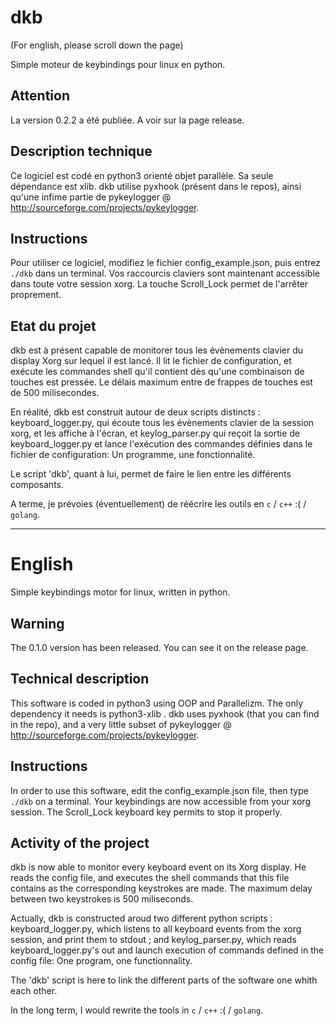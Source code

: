 dkb
===
(For english, please scroll down the page)

Simple moteur de keybindings pour linux en python.

Attention
---
La version 0.2.2 a été publiée. A voir sur la page release.

Description technique
---
Ce logiciel est codé en python3 orienté objet parallèle. Sa seule dépendance est xlib. dkb utilise pyxhook (présent dans le repos), ainsi qu'une infime partie de pykeylogger @ http://sourceforge.com/projects/pykeylogger.

Instructions
---
Pour utiliser ce logiciel, modifiez le fichier config_example.json, puis entrez `./dkb` dans un terminal. Vos raccourcis claviers sont maintenant accessible dans toute votre session xorg. La touche Scroll_Lock permet de l'arrêter proprement. 

Etat du projet
---
dkb est à présent capable de monitorer tous les évènements clavier du display Xorg sur lequel il est lancé. Il lit le fichier de configuration, et exécute les commandes shell qu'il contient dès qu'une combinaison de touches est pressée. Le délais maximum entre de frappes de touches est de 500 milisecondes.

En réalité, dkb est construit autour de deux scripts distincts : keyboard_logger.py, qui écoute tous les évènements clavier de la session xorg, et les affiche à l'écran, et keylog_parser.py qui reçoit la sortie de keyboard_logger.py et lance l'exécution des commandes définies dans le fichier de configuration: Un programme, une fonctionnalité.

Le script 'dkb', quant à lui, permet de faire le lien entre les différents composants.

A terme, je prévoies (éventuellement) de réécrire les outils en `c` / `c++` :( / `golang`.

______
English
===
Simple keybindings motor for linux, written in python.

Warning
---
The 0.1.0 version has been released. You can see it on the release page.

Technical description
---
This software is coded in python3 using OOP and Parallelizm. The only dependency it needs is python3-xlib . dkb uses pyxhook (that you can find in the repo), and a very little subset of pykeylogger @ http://sourceforge.com/projects/pykeylogger.

Instructions
---
In order to use this software, edit the config_example.json file, then type `./dkb` on a terminal. Your keybindings are now accessible from your xorg session. The Scroll_Lock keyboard key permits to stop it properly.

Activity of the project
---
dkb is now able to monitor every keyboard event on its Xorg display. He reads the config file, and executes the shell commands that this file contains as the corresponding keystrokes are made. The maximum delay between two keystrokes is 500 miliseconds.

Actually, dkb is constructed aroud two different python scripts : keyboard_logger.py, which listens to all keyboard events from the xorg session, and print them to stdout ; and keylog_parser.py, which reads keyboard_logger.py's out and launch execution of commands defined in the config file: One program, one functionnality.

The 'dkb' script is here to link the different parts of the software one whith each other.

In the long term, I would rewrite the tools in `c` / `c++` :( / `golang`.
